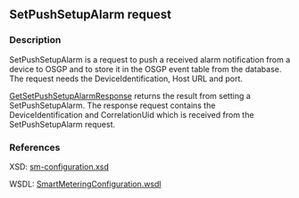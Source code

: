 ## SetPushSetupAlarm request

### Description
SetPushSetupAlarm is a request to push a received alarm notification from a device to OSGP and to store it in the OSGP event table from the database. The request needs the DeviceIdentification, Host URL and port.

[GetSetPushSetupAlarmResponse](GetSetPushSetupAlarmResponse.md) returns the result from setting a SetPushSetupAlarm. The response request contains the DeviceIdentification and CorrelationUid which is received from the SetPushSetupAlarm request.

### References

XSD: [sm-configuration.xsd](https://github.com/OSGP/Platform/blob/development/osgp-adapter-ws-smartmetering/src/main/webapp/WEB-INF/wsdl/smartmetering/schemas/sm-configuration.xsd)

WSDL: [SmartMeteringConfiguration.wsdl](https://github.com/OSGP/Platform/blob/development/osgp-adapter-ws-smartmetering/src/main/webapp/WEB-INF/wsdl/smartmetering/SmartMeteringConfiguration.wsdl)

